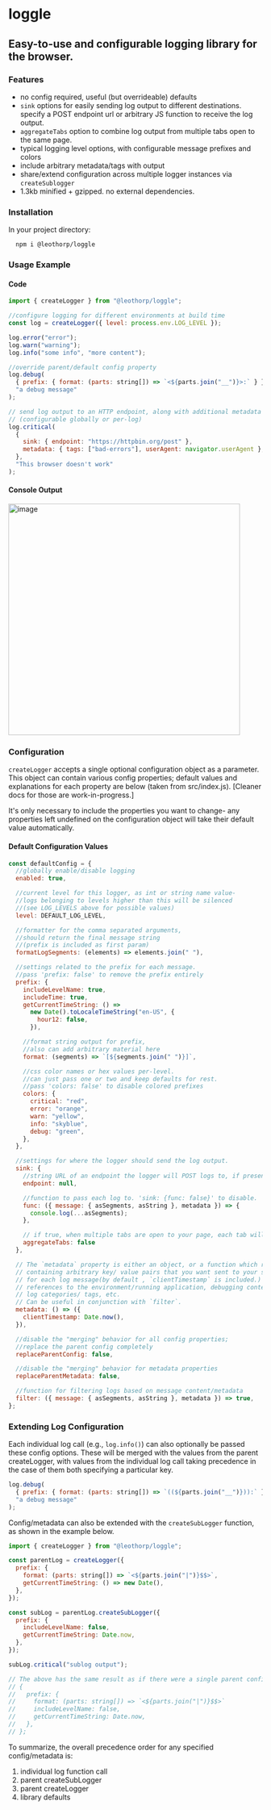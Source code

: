 # loggle

## Easy-to-use and configurable logging library for the browser.

### Features

- no config required, useful (but overrideable) defaults
- `sink` options for easily sending log output to different destinations. specify a POST endpoint url or arbitrary JS function to receive the log output. 
- `aggregateTabs` option to combine log output from multiple tabs open to the same page.
- typical logging level options, with configurable message prefixes and colors
- include arbitrary metadata/tags with output
- share/extend configuration across multiple logger instances via `createSublogger`
- 1.3kb minified + gzipped. no external dependencies.

### Installation

In your project directory:

```
  npm i @leothorp/loggle
```

### Usage Example

#### Code

```js
import { createLogger } from "@leothorp/loggle";

//configure logging for different environments at build time
const log = createLogger({ level: process.env.LOG_LEVEL });

log.error("error");
log.warn("warning");
log.info("some info", "more content");

//override parent/default config property
log.debug(
  { prefix: { format: (parts: string[]) => `<${parts.join("__")}>:` } },
  "a debug message"
);

// send log output to an HTTP endpoint, along with additional metadata
// (configurable globally or per-log)
log.critical(
  {
    sink: { endpoint: "https://httpbin.org/post" },
    metadata: { tags: ["bad-errors"], userAgent: navigator.userAgent },
  },
  "This browser doesn't work"
);
```

#### Console Output

<img width="459" alt="image" src="https://user-images.githubusercontent.com/12928449/177245621-df054cbc-4bf1-4d24-89f8-f7c2f14be005.png">

### Configuration

`createLogger` accepts a single optional configuration object as a parameter. This object can contain various config properties; default values and explanations for each property
are below (taken from src/index.js). [Cleaner docs for those are work-in-progress.]

It's only necessary to include the properties you want to change- any properties left undefined on the configuration object will take their default value automatically.

#### Default Configuration Values

```js
const defaultConfig = {
  //globally enable/disable logging
  enabled: true,

  //current level for this logger, as int or string name value-
  //logs belonging to levels higher than this will be silenced
  //(see LOG_LEVELS above for possible values)
  level: DEFAULT_LOG_LEVEL,

  //formatter for the comma separated arguments,
  //should return the final message string
  //(prefix is included as first param)
  formatLogSegments: (elements) => elements.join(" "),

  //settings related to the prefix for each message.
  //pass 'prefix: false' to remove the prefix entirely
  prefix: {
    includeLevelName: true,
    includeTime: true,
    getCurrentTimeString: () =>
      new Date().toLocaleTimeString("en-US", {
        hour12: false,
      }),

    //format string output for prefix,
    //also can add arbitrary material here
    format: (segments) => `[${segments.join(" ")}]`,

    //css color names or hex values per-level.
    //can just pass one or two and keep defaults for rest.
    //pass 'colors: false' to disable colored prefixes
    colors: {
      critical: "red",
      error: "orange",
      warn: "yellow",
      info: "skyblue",
      debug: "green",
    },
  },

  //settings for where the logger should send the log output.
  sink: {
    //string URL of an endpoint the logger will POST logs to, if present.
    endpoint: null,

    //function to pass each log to. 'sink: {func: false}' to disable.
    func: ({ message: { asSegments, asString }, metadata }) => {
      console.log(...asSegments);
    },

    // if true, when multiple tabs are open to your page, each tab will log the aggregated log output from all other tabs. Useful for debugging a sequence of events spanning multiple tabs.
    aggregateTabs: false
  },

  // The `metadata` property is either an object, or a function which returns an object,
  // containing arbitrary key/ value pairs that you want sent to your sink endpoint/function
  // for each log message(by default , `clientTimestamp` is included.)
  // references to the environment/running application, debugging context,
  // log categories/ tags, etc.
  // Can be useful in conjunction with `filter`.
  metadata: () => ({
    clientTimestamp: Date.now(),
  }),

  //disable the "merging" behavior for all config properties;
  //replace the parent config completely
  replaceParentConfig: false,

  //disable the "merging" behavior for metadata properties
  replaceParentMetadata: false,

  //function for filtering logs based on message content/metadata
  filter: ({ message: { asSegments, asString }, metadata }) => true,
};
```

### Extending Log Configuration

Each individual log call (e.g., `log.info()`) can also optionally be
passed these config options. These will be merged with the values from the parent createLogger, with values from the individual log call taking precedence in the case of them both specifying a particular key.

```js
log.debug(
  { prefix: { format: (parts: string[]) => `((${parts.join("__")})):` } },
  "a debug message"
);
```

Config/metadata can also be extended with the `createSubLogger` function, as shown in the example below.

```js
import { createLogger } from "@leothorp/loggle";

const parentLog = createLogger({
  prefix: {
    format: (parts: string[]) => `<${parts.join("|")}$$>`,
    getCurrentTimeString: () => new Date(),
  },
});

const subLog = parentLog.createSubLogger({
  prefix: {
    includeLevelName: false,
    getCurrentTimeString: Date.now,
  },
});

subLog.critical("sublog output");

// The above has the same result as if there were a single parent config of
// {
//   prefix: {
//     format: (parts: string[]) => `<${parts.join("|")}$$>`
//     includeLevelName: false,
//     getCurrentTimeString: Date.now,
//   },
// };
```

To summarize, the overall precedence order for any specified config/metadata is:

1. individual log function call
2. parent createSubLogger
3. parent createLogger
4. library defaults
